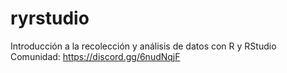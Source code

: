 # ryrstudio
 Introducción a la recolección y análisis de datos con R y RStudio
Comunidad: https://discord.gg/6nudNqjF
